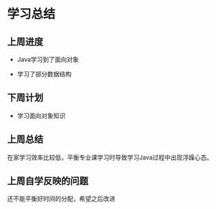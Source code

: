 # 学习总结



## 上周进度

* Java学习到了面向对象

* 学习了部分数据结构

  

## 下周计划

* 学习面向对象知识



## 上周总结

在家学习效率比较低，平衡专业课学习时导致学习Java过程中出现浮躁心态。

## 上周自学反映的问题

还不能平衡好时间的分配，希望之后改进